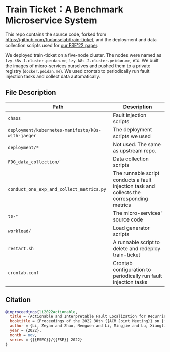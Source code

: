 
# Train Ticket：A Benchmark Microservice System

This repo contains the source code, forked from https://github.com/fudanselab/train-ticket, and the deployment and data collection scripts used for [our FSE'22 paper](https://github.com/lizeyan/DejaVu).


We deployed train-ticket on a five-node cluster. The nodes were named as `lzy-k8s-1.cluster.peidan.me`, `lzy-k8s-2.cluster.peidan.me`, etc.
We built the images of micro-services ourselves and pushed them to a private registry (`docker.peidan.me`).
We used crontab to periodically run fault injection tasks and collect data automatically.


## File Description
|Path|Description|
|---|---|
|`chaos`|Fault injection scripts|
|`deployment/kubernetes-manifests/k8s-with-jaeger`|The deployment scripts we used|
|`deployment/*`|Not used. The same as upstream repo.|
|`FDG_data_collection/`|Data collection scripts|
|`conduct_one_exp_and_collect_metrics.py`|The runnable script conducts a fault injection task and collects the corresponding metrics|
|`ts-*`|The micro-services' source code|
|`workload/`|Load generator scripts|
|`restart.sh`|A runnable script to delete and redeploy train-ticket|
|`crontab.conf`|Crontab configuration to periodically run fault injection tasks|



## Citation
``` bibtex
@inproceedings{li2022actionable,
  title = {Actionable and Interpretable Fault Localization for Recurring Failures in Online Service Systems},
  booktitle = {Proceedings of the 2022 30th {{ACM Joint Meeting}} on {{European Software Engineering Conference}} and {{Symposium}} on the {{Foundations}} of {{Software Engineering}}},
  author = {Li, Zeyan and Zhao, Nengwen and Li, Mingjie and Lu, Xianglin and Wang, Lixin and Chang, Dongdong and Cao, Li and Zhang, Wenchi and Sui, Kaixin and Wang, Yanhua and Du, Xu and Duan, Guoqing and Pei, Dan},
  year = {2022},
  month = nov,
  series = {{{ESEC}}/{{FSE}} 2022}
}
```
